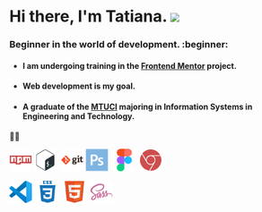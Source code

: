 

<h1>Hi there, I'm Tatiana.</a> 
<img src="https://github.com/blackcater/blackcater/raw/main/images/Hi.gif" height="32"/></h1>
<h3>Beginner in the world of development. :beginner: </h3>  

<ul>
<li><h4>I am undergoing training in the <a href="https://www.frontendmentor.io/profile/Mesherskaja">Frontend Mentor</a> project.</h4></li>
<li><h4>Web development is my goal.</h4></li>
<li><h4>A graduate of the <a href="https://mtuci.ru/">MTUCI</a> majoring in Information Systems in Engineering and Technology.</h4> 
</ul></li>

:technologist:
<div>
  <img src="https://github.com/devicons/devicon/blob/master/icons/npm/npm-original-wordmark.svg" title="Git" alt="Git" width="40" height="40"/>
  <img src="https://github.com/devicons/devicon/blob/master/icons/bash/bash-original.svg" title="CSS3" alt="CSS" width="40" height="40"/>&nbsp;
  <img src="https://github.com/devicons/devicon/blob/master/icons/git/git-original-wordmark.svg" title="Git" alt="Git" width="40" height="40"/> 
  <img src="https://github.com/devicons/devicon/blob/master/icons/photoshop/photoshop-plain.svg" title="CSS3" alt="CSS" width="40" height="40"/>&nbsp;
  <img src="https://github.com/devicons/devicon/blob/master/icons/figma/figma-original.svg" title="CSS3" alt="CSS" width="40" height="40"/>&nbsp;
  <img src="https://github.com/devicons/devicon/blob/master/icons/chrome/chrome-plain.svg" title="CSS3" alt="CSS" width="40" height="40"/>&nbsp;
  
  <img src="https://github.com/devicons/devicon/blob/master/icons/vscode/vscode-original.svg" title="CSS3" alt="CSS" width="40" height="40"/>&nbsp;
  <img src="https://github.com/devicons/devicon/blob/master/icons/css3/css3-plain-wordmark.svg"  title="CSS3" alt="CSS" width="40" height="40"/>&nbsp;
  <img src="https://github.com/devicons/devicon/blob/master/icons/html5/html5-original.svg" title="HTML5" alt="HTML" width="40" height="40"/>&nbsp;
  <img src="https://github.com/devicons/devicon/blob/master/icons/sass/sass-original.svg" title="HTML5" alt="HTML" width="40" height="40"/>&nbsp; 
</div>
          
